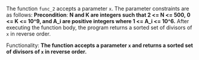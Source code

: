 The function `func_2` accepts a parameter `x`. The parameter constraints are as follows: **Precondition**: **N and K are integers such that 2 <= N <= 500, 0 <= K <= 10^9, and A_i are positive integers where 1 <= A_i <= 10^6.** After executing the function body, the program returns a sorted set of divisors of `x` in reverse order. 

Functionality: **The function accepts a parameter `x` and returns a sorted set of divisors of `x` in reverse order.**